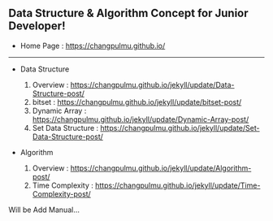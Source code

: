 ## Data Structure & Algorithm Concept for Junior Developer!

- Home Page : https://changpulmu.github.io/  

---

* Data Structure
  1. Overview : https://changpulmu.github.io/jekyll/update/Data-Structure-post/
  2. bitset : https://changpulmu.github.io/jekyll/update/bitset-post/
  3. Dynamic Array : https://changpulmu.github.io/jekyll/update/Dynamic-Array-post/
  4. Set Data Structure : https://changpulmu.github.io/jekyll/update/Set-Data-Structure-post/  

* Algorithm
  1. Overview : https://changpulmu.github.io/jekyll/update/Algorithm-post/
  2. Time Complexity : https://changpulmu.github.io/jekyll/update/Time-Complexity-post/

Will be Add Manual...
